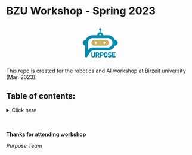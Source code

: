 # BZU Workshop - Spring 2023

<p align="center">
<picture>
  <img alt="Purpose Logo" src="purpose_logo.png" width="20%" hight="20%" >
</picture>
</p>

This repo is created for the robotics and AI workshop at Birzeit university (Mar. 2023).

## Table of contents:

<details>
  <summary open="True" >Click here</summary>
  <ol>
    <li>
      <a href="ros">ROS</a>
      <p>Code samples for Robot Operating System (ROS): Pub/Sub, Turtlesim, rviz</p>
    </li>
    <li>
      <a href="cv">Computer Vision</a>
      <p>Code samples for Computer Vision applications (Hand Detection).</p>
    </li>
  </ol>
</details>

</br>
</br>

**Thanks for attending workshop**

_Purpose Team_
